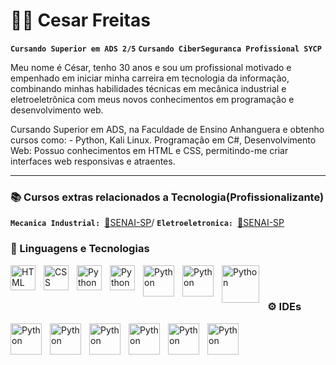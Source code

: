 # 👨🏾 Cesar Freitas

**`Cursando Superior em ADS 2/5`** **`Cursando CiberSeguranca Profissional SYCP`**

Meu nome é César, tenho 30 anos e sou um profissional motivado e empenhado em iniciar minha carreira em tecnologia da informação, combinando minhas habilidades técnicas em mecânica industrial e eletroeletrônica com meus novos conhecimentos em programação e desenvolvimento web.

Cursando Superior em ADS, na Faculdade de Ensino Anhanguera e obtenho cursos como: - Python, Kali Linux. Programação em C#, Desenvolvimento Web: Possuo conhecimentos em HTML e CSS, permitindo-me criar interfaces web responsivas e atraentes.


---

### 📚 Cursos extras relacionados a Tecnologia(Profissionalizante)

**`Mecanica Industrial: `**[🏢SENAI-SP](https://www.sp.senai.br/)/
**`Eletroeletronica: `**[🏢SENAI-SP](https://www.sp.senai.br/)


### 🤖 Linguagens e Tecnologias

<img 
    align="left" 
    alt="HTML"
    title="HTML" 
    width="40px" 
    style="padding-right: 10px;" 
    src="https://cdn.jsdelivr.net/gh/devicons/devicon@latest/icons/html5/html5-original.svg" 
/>
<img 
    align="left" 
    alt="CSS" 
    title="CSS"
    width="40px" 
    style="padding-right: 10px;" 
    src="https://cdn.jsdelivr.net/gh/devicons/devicon@latest/icons/css3/css3-original.svg" 
/>


<img 
    align="left" 
    alt="Python" 
    title="Python"
    width="40px" 
    style="padding-right: 10px;" 
    src="https://cdn.jsdelivr.net/gh/devicons/devicon@latest/icons/python/python-original.svg" 
/>


<img
    align="left" 
    alt="Python" 
    title="Python"
    width="40px" 
    style="padding-right: 10px;" 
    src="https://cdn.jsdelivr.net/gh/devicons/devicon@latest/icons/csharp/csharp-original.svg"
 />


<img 
    align="left" 
    alt="Python" 
    title="Python"
    width="50px" 
    style="padding-right: 10px;" 
    src="https://cdn.jsdelivr.net/gh/devicons/devicon@latest/icons/kalilinux/kalilinux-plain-wordmark.svg" />


<img 
    align="left" 
    alt="Python" 
    title="Python"
    width="50px" 
    style="padding-right: 10px;"
    src="https://cdn.jsdelivr.net/gh/devicons/devicon@latest/icons/docker/docker-original-wordmark.svg" />
          

<img 
    align="left" 
    alt="Python" 
    title="Python"
    width="60px" 
    style="padding-right: 10px;"
    src="https://cdn.jsdelivr.net/gh/devicons/devicon@latest/icons/mysql/mysql-original-wordmark.svg" />

<br/>
<br/>

### ⚙️ IDEs

<p>
  
<img 
    align="left" 
    alt="Python" 
    title="Python"
    width="50px" 
    style="padding-right: 10px;"
    src="https://cdn.jsdelivr.net/gh/devicons/devicon@latest/icons/vscode/vscode-original.svg" />
          


<img 
    align="left" 
    alt="Python" 
    title="Python"
    width="50px" 
    style="padding-right: 10px;"
    src="https://cdn.jsdelivr.net/gh/devicons/devicon@latest/icons/pycharm/pycharm-original.svg" />
          


<img 
    align="left" 
    alt="Python" 
    title="Python"
    width="50px" 
    style="padding-right: 10px;"
    src="https://cdn.jsdelivr.net/gh/devicons/devicon@latest/icons/git/git-original.svg" />
          


<img 
    align="left" 
    alt="Python" 
    title="Python"
    width="50px" 
    style="padding-right: 10px;"
    src="https://cdn.jsdelivr.net/gh/devicons/devicon@latest/icons/github/github-original-wordmark.svg" />



<img
    align="left" 
    alt="Python" 
    title="Python"
    width="50px" 
    style="padding-right: 10px;"
     src="https://cdn.jsdelivr.net/gh/devicons/devicon@latest/icons/linux/linux-original.svg" />
          
    
    
<img 
    align="left" 
    alt="Python" 
    title="Python"
    width="50px" 
    style="padding-right: 10px;"
    src="https://cdn.jsdelivr.net/gh/devicons/devicon@latest/icons/chrome/chrome-original.svg" />
          
    
</p>

